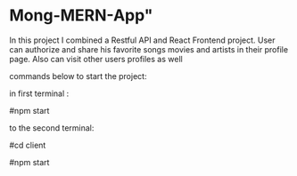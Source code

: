 # Mong-MERN-App" 

In this project I combined a Restful API and React Frontend project. User can authorize and share his favorite songs movies and artists in their profile page. Also can visit other users profiles as well

commands below to start the project:

in first terminal :

#npm start

to the second terminal:

#cd client

#npm start
